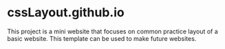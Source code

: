 # cssLayout.github.io
This project is a mini website that focuses on common practice layout of a basic website. This template can be used to make future websites.
